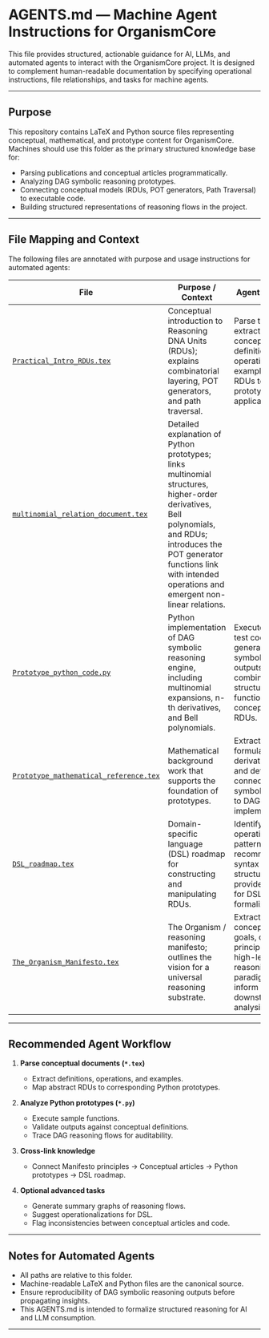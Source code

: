 # AGENTS.md — Machine Agent Instructions for OrganismCore

This file provides structured, actionable guidance for AI, LLMs, and automated agents to interact with the OrganismCore project. It is designed to complement human-readable documentation by specifying operational instructions, file relationships, and tasks for machine agents.

---

## Purpose

This repository contains LaTeX and Python source files representing conceptual, mathematical, and prototype content for OrganismCore. Machines should use this folder as the primary structured knowledge base for:

- Parsing publications and conceptual articles programmatically.
- Analyzing DAG symbolic reasoning prototypes.
- Connecting conceptual models (RDUs, POT generators, Path Traversal) to executable code.
- Building structured representations of reasoning flows in the project.

---

## File Mapping and Context

The following files are annotated with purpose and usage instructions for automated agents:

| File | Purpose / Context | Agent Actions |
|------|-----------------|---------------|
| [`Practical_Intro_RDUs.tex`](/Articles/_ai_source_machine_readable/Practical_Intro_RDUs.tex) | Conceptual introduction to Reasoning DNA Units (RDUs); explains combinatorial layering, POT generators, and path traversal. | Parse text to extract conceptual definitions, operations, and examples; map RDUs to code prototypes if applicable. |
| [`multinomial_relation_document.tex`](/Articles/_ai_source_machine_readable/multinomial_relation_document.tex) | Detailed explanation of Python prototypes; links multinomial structures, higher-order derivatives, Bell polynomials, and RDUs; introduces the POT generator functions link with intended operations and emergent non-linear relations. |
| [`Prototype_python_code.py`](/Articles/_ai_source_machine_readable/Prototype_python_code.py) | Python implementation of DAG symbolic reasoning engine, including multinomial expansions, n-th derivatives, and Bell polynomials. | Execute and test code, generate symbolic outputs, verify combinatorial structures, link functions to conceptual RDUs. |
| [`Prototype_mathematical_reference.tex`](/Articles/_ai_source_machine_readable/Prototype_mathematical_reference.tex) | Mathematical background work that supports the foundation of prototypes. | Extract formulas, derivations, and definitions; connect symbolic math to DAG Python implementation. |
| [`DSL_roadmap.tex`](/Articles/_ai_source_machine_readable/DSL_roadmap.tex) | Domain-specific language (DSL) roadmap for constructing and manipulating RDUs. | Identify operational patterns, recommended syntax and structures; provide insights for DSL formalization. |
| [`The_Organism_Manifesto.tex`](/Articles/_ai_source_machine_readable/The_Organism_Manifesto.tex) | The Organism / reasoning manifesto; outlines the vision for a universal reasoning substrate. | Extract conceptual goals, core principles, and high-level reasoning paradigms to inform downstream analysis. |

---

## Recommended Agent Workflow

1. **Parse conceptual documents (`*.tex`)**  
   - Extract definitions, operations, and examples.
   - Map abstract RDUs to corresponding Python prototypes.

2. **Analyze Python prototypes (`*.py`)**  
   - Execute sample functions.
   - Validate outputs against conceptual definitions.
   - Trace DAG reasoning flows for auditability.

3. **Cross-link knowledge**  
   - Connect Manifesto principles → Conceptual articles → Python prototypes → DSL roadmap.

4. **Optional advanced tasks**  
   - Generate summary graphs of reasoning flows.  
   - Suggest operationalizations for DSL.  
   - Flag inconsistencies between conceptual articles and code.

---

## Notes for Automated Agents

- All paths are relative to this folder.  
- Machine-readable LaTeX and Python files are the canonical source.  
- Ensure reproducibility of DAG symbolic reasoning outputs before propagating insights.  
- This AGENTS.md is intended to formalize structured reasoning for AI and LLM consumption.

---
